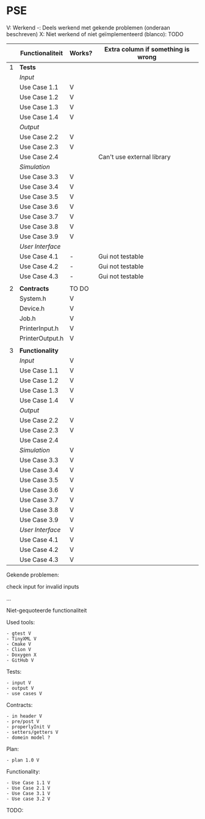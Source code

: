 # PSE

V: Werkend
-: Deels werkend met gekende problemen (onderaan beschreven)
X: Niet werkend of niet geïmplementeerd
(blanco): TODO


| | Functionaliteit | Works? | Extra column if something is wrong |
|-|-----------------|--------|------------------------------------|
| 1 | **Tests**       |        |                                    |
| | _Input_         |        |                                    |
| | Use Case 1.1    | V      |                                    |
| | Use Case 1.2    | V      |                                    |
| | Use Case 1.3    | V      |                                    |
| | Use Case 1.4    | V      |                                    |
| | _Output_        |        |                                    |
| | Use Case 2.2    | V      |                                    |
| | Use Case 2.3    | V      |                                    |
| | Use Case 2.4    |        | Can't use external library         |
| | _Simulation_    |        |                                    |
| | Use Case 3.3    | V      |                                    |
| | Use Case 3.4    | V      |                                    |
| | Use Case 3.5    | V      |                                    |
| | Use Case 3.6    | V      |                                    |
| | Use Case 3.7    | V      |                                    |
| | Use Case 3.8    | V      |                                    |
| | Use Case 3.9    | V      |                                    |
| | _User Interface_ |        |                                    |
| | Use Case 4.1    | -      | Gui not testable                   |
| | Use Case 4.2    | -      | Gui not testable                   |
| | Use Case 4.3    | -      | Gui not testable                   |
||
| 2 | **Contracts**   | TO DO  |                                    |
| | System.h        | V      |                                    |
| | Device.h        | V      |                                    |
| | Job.h           | V      |                                    |
| | PrinterInput.h  | V      |                                    |
| | PrinterOutput.h | V      |                                    |
||
| 3 | **Functionality** |        |                                    |
| | _Input_         | V      |                                    |
| | Use Case 1.1    | V      |                                    |
| | Use Case 1.2    | V      |                                    |
| | Use Case 1.3    | V      |                                    |
| | Use Case 1.4    | V      |                                    |
| | _Output_        |        |                                    |
| | Use Case 2.2    | V      |                                    |
| | Use Case 2.3    | V      |                                    |
| | Use Case 2.4    |        |                                    |
| | _Simulation_    | V      |                                    |
| | Use Case 3.3    | V      |                                    |
| | Use Case 3.4    | V      |                                    |
| | Use Case 3.5    | V      |                                    |
| | Use Case 3.6    | V      |                                    |
| | Use Case 3.7    | V      |                                    |
| | Use Case 3.8    | V      |                                    |
| | Use Case 3.9    | V      |                                    |
| | _User Interface_ | V      |                                    |
| | Use Case 4.1    | V      |                                    |
| | Use Case 4.2    | V      |                                    |
| | Use Case 4.3    | V      |                                    |

Gekende problemen:

check input for invalid inputs

...

Niet-gequoteerde functionaliteit

Used tools:

    - gtest V
    - TinyXML V
    - Cmake V
    - Clion V
    - Doxygen X
    - GitHub V

Tests:

    - input V
    - output V
    - use cases V

Contracts:

    - in header V
    - pre/post V
    - properlyInit V
    - setters/getters V
    - domein model ?

Plan:

    - plan 1.0 V

Functionality:

    - Use Case 1.1 V
    - Use Case 2.1 V
    - Use Case 3.1 V
    - Use case 3.2 V

TODO: